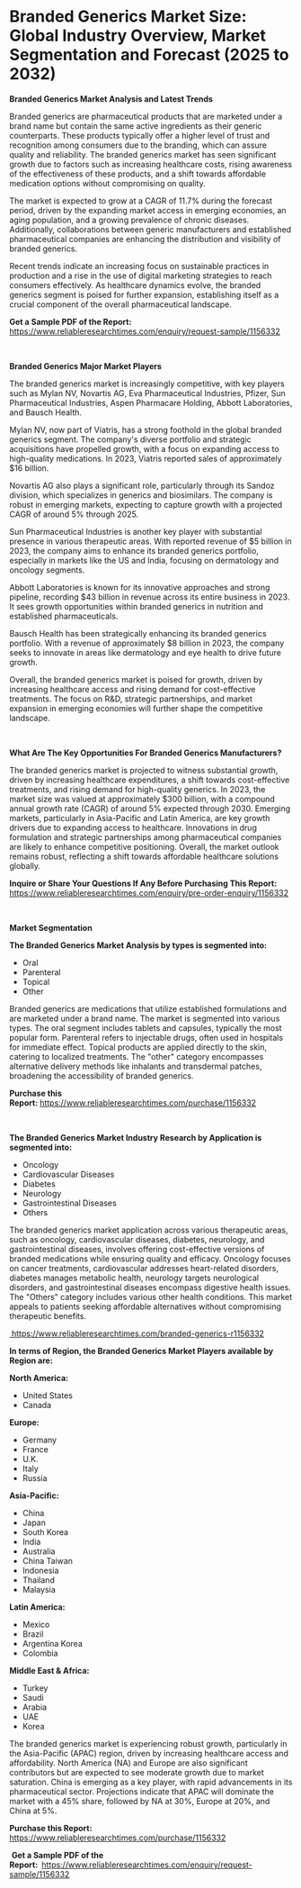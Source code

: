 <p><h1>Branded Generics Market Size: Global Industry Overview, Market Segmentation and Forecast (2025 to 2032)</h1></p><p><strong>Branded Generics Market Analysis and Latest Trends</strong></p>
<p><p>Branded generics are pharmaceutical products that are marketed under a brand name but contain the same active ingredients as their generic counterparts. These products typically offer a higher level of trust and recognition among consumers due to the branding, which can assure quality and reliability. The branded generics market has seen significant growth due to factors such as increasing healthcare costs, rising awareness of the effectiveness of these products, and a shift towards affordable medication options without compromising on quality.</p><p>The market is expected to grow at a CAGR of 11.7% during the forecast period, driven by the expanding market access in emerging economies, an aging population, and a growing prevalence of chronic diseases. Additionally, collaborations between generic manufacturers and established pharmaceutical companies are enhancing the distribution and visibility of branded generics. </p><p>Recent trends indicate an increasing focus on sustainable practices in production and a rise in the use of digital marketing strategies to reach consumers effectively. As healthcare dynamics evolve, the branded generics segment is poised for further expansion, establishing itself as a crucial component of the overall pharmaceutical landscape.</p></p>
<p><strong>Get a Sample PDF of the Report:&nbsp;</strong> <a href="https://www.reliableresearchtimes.com/enquiry/request-sample/1156332?utm_campaign=3721&utm_medium=2&utm_source=Github&utm_content=ia&utm_term=19042025&utm_id=branded-generics">https://www.reliableresearchtimes.com/enquiry/request-sample/1156332</a></p>
<p>&nbsp;</p>
<p><strong>Branded Generics Major Market Players</strong></p>
<p><p>The branded generics market is increasingly competitive, with key players such as Mylan NV, Novartis AG, Eva Pharmaceutical Industries, Pfizer, Sun Pharmaceutical Industries, Aspen Pharmacare Holding, Abbott Laboratories, and Bausch Health.</p><p>Mylan NV, now part of Viatris, has a strong foothold in the global branded generics segment. The company's diverse portfolio and strategic acquisitions have propelled growth, with a focus on expanding access to high-quality medications. In 2023, Viatris reported sales of approximately $16 billion.</p><p>Novartis AG also plays a significant role, particularly through its Sandoz division, which specializes in generics and biosimilars. The company is robust in emerging markets, expecting to capture growth with a projected CAGR of around 5% through 2025.</p><p>Sun Pharmaceutical Industries is another key player with substantial presence in various therapeutic areas. With reported revenue of $5 billion in 2023, the company aims to enhance its branded generics portfolio, especially in markets like the US and India, focusing on dermatology and oncology segments. </p><p>Abbott Laboratories is known for its innovative approaches and strong pipeline, recording $43 billion in revenue across its entire business in 2023. It sees growth opportunities within branded generics in nutrition and established pharmaceuticals.</p><p>Bausch Health has been strategically enhancing its branded generics portfolio. With a revenue of approximately $8 billion in 2023, the company seeks to innovate in areas like dermatology and eye health to drive future growth.</p><p>Overall, the branded generics market is poised for growth, driven by increasing healthcare access and rising demand for cost-effective treatments. The focus on R&D, strategic partnerships, and market expansion in emerging economies will further shape the competitive landscape.</p></p>
<p>&nbsp;</p>
<p><strong>What Are The Key Opportunities For Branded Generics Manufacturers?</strong></p>
<p><p>The branded generics market is projected to witness substantial growth, driven by increasing healthcare expenditures, a shift towards cost-effective treatments, and rising demand for high-quality generics. In 2023, the market size was valued at approximately $300 billion, with a compound annual growth rate (CAGR) of around 5% expected through 2030. Emerging markets, particularly in Asia-Pacific and Latin America, are key growth drivers due to expanding access to healthcare. Innovations in drug formulation and strategic partnerships among pharmaceutical companies are likely to enhance competitive positioning. Overall, the market outlook remains robust, reflecting a shift towards affordable healthcare solutions globally.</p></p>
<p><strong>Inquire or Share Your Questions If Any Before Purchasing This Report:</strong> <a href="https://www.reliableresearchtimes.com/enquiry/pre-order-enquiry/1156332?utm_campaign=3721&utm_medium=2&utm_source=Github&utm_content=ia&utm_term=19042025&utm_id=branded-generics">https://www.reliableresearchtimes.com/enquiry/pre-order-enquiry/1156332</a></p>
<p>&nbsp;</p>
<p><strong>Market Segmentation</strong></p>
<p><strong>The Branded Generics Market Analysis by types is segmented into:</strong></p>
<p><ul><li>Oral</li><li>Parenteral</li><li>Topical</li><li>Other</li></ul></p>
<p><p>Branded generics are medications that utilize established formulations and are marketed under a brand name. The market is segmented into various types. The oral segment includes tablets and capsules, typically the most popular form. Parenteral refers to injectable drugs, often used in hospitals for immediate effect. Topical products are applied directly to the skin, catering to localized treatments. The "other" category encompasses alternative delivery methods like inhalants and transdermal patches, broadening the accessibility of branded generics.</p></p>
<p><strong>Purchase this Report:&nbsp;</strong><a href="https://www.reliableresearchtimes.com/purchase/1156332?utm_campaign=3721&utm_medium=2&utm_source=Github&utm_content=ia&utm_term=19042025&utm_id=branded-generics">https://www.reliableresearchtimes.com/purchase/1156332</a></p>
<p>&nbsp;</p>
<p><strong>The Branded Generics Market Industry Research by Application is segmented into:</strong></p>
<p><ul><li>Oncology</li><li>Cardiovascular Diseases</li><li>Diabetes</li><li>Neurology</li><li>Gastrointestinal Diseases</li><li>Others</li></ul></p>
<p><p>The branded generics market application across various therapeutic areas, such as oncology, cardiovascular diseases, diabetes, neurology, and gastrointestinal diseases, involves offering cost-effective versions of branded medications while ensuring quality and efficacy. Oncology focuses on cancer treatments, cardiovascular addresses heart-related disorders, diabetes manages metabolic health, neurology targets neurological disorders, and gastrointestinal diseases encompass digestive health issues. The "Others" category includes various other health conditions. This market appeals to patients seeking affordable alternatives without compromising therapeutic benefits.</p></p>
<p><a href="https://www.reliableresearchtimes.com/branded-generics-r1156332?utm_campaign=3721&utm_medium=2&utm_source=Github&utm_content=ia&utm_term=19042025&utm_id=branded-generics">&nbsp;https://www.reliableresearchtimes.com/branded-generics-r1156332</a></p>
<p><strong>In terms of Region, the Branded Generics Market Players available by Region are:</strong></p>
<p>
    <p> <strong> North America: </strong>
        <ul>
            <li>United States</li>
            <li>Canada</li>
        </ul>
        </p> 
    <p> <strong> Europe: </strong>
        <ul>
            <li>Germany</li>
            <li>France</li>
            <li>U.K.</li>
            <li>Italy</li>
            <li>Russia</li>
        </ul>
        </p> 
    <p> <strong> Asia-Pacific: </strong>
        <ul>
            <li>China</li>
            <li>Japan</li>
            <li>South Korea</li>
            <li>India</li>
            <li>Australia</li>
            <li>China Taiwan</li>
            <li>Indonesia</li>
            <li>Thailand</li>
            <li>Malaysia</li>
        </ul>
        </p> 
    <p> <strong> Latin America: </strong>
        <ul>
            <li>Mexico</li>
            <li>Brazil</li>
            <li>Argentina Korea</li>
            <li>Colombia</li>
        </ul>
        </p> 
    <p> <strong> Middle East & Africa: </strong>
        <ul>
            <li>Turkey</li>
            <li>Saudi</li>
            <li>Arabia</li>
            <li>UAE</li>
            <li>Korea</li>
        </ul>
    </p>
    </p>
<p><p>The branded generics market is experiencing robust growth, particularly in the Asia-Pacific (APAC) region, driven by increasing healthcare access and affordability. North America (NA) and Europe are also significant contributors but are expected to see moderate growth due to market saturation. China is emerging as a key player, with rapid advancements in its pharmaceutical sector. Projections indicate that APAC will dominate the market with a 45% share, followed by NA at 30%, Europe at 20%, and China at 5%.</p></p>
<p><strong>Purchase this Report: </strong><a href="https://www.reliableresearchtimes.com/purchase/1156332?utm_campaign=3721&utm_medium=2&utm_source=Github&utm_content=ia&utm_term=19042025&utm_id=branded-generics">https://www.reliableresearchtimes.com/purchase/1156332</a></p>
<p>&nbsp;<strong>Get a Sample PDF of the Report:&nbsp;&nbsp;</strong><a href="https://www.reliableresearchtimes.com/enquiry/request-sample/1156332?utm_campaign=3721&utm_medium=2&utm_source=Github&utm_content=ia&utm_term=19042025&utm_id=branded-generics">https://www.reliableresearchtimes.com/enquiry/request-sample/1156332</a></p>
<p><strong></strong></p>
<p><p></p><p></p><p></p></p>